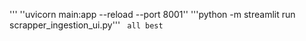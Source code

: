 ''' ''uvicorn main:app --reload --port 8001''
'''python -m streamlit run scrapper_ingestion_ui.py'''
``` all best```
